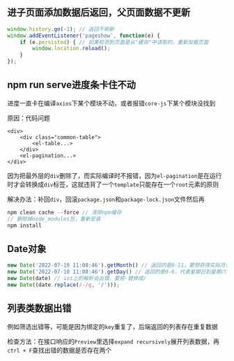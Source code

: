 ## 进子页面添加数据后返回，父页面数据不更新

```js
window.history.go(-1); // 返回不刷新
window.addEventListener('pageshow', function(e) {
	if (e.persisted) { // 如果检测到页面是从"缓存"中读取的，重新加载页面
		window.location.reload();
	}
});
```

## npm run serve进度条卡住不动

进度一直卡在编译`axios`下某个模块不动，或者报错`core-js`下某个模块没找到

原因：代码问题

```vue
<div>
	<div class="common-table">
        <el-table...>
    </div>
    <el-pagination...>
</div>
```

因为把最外层的`div`删除了，而实际编译时不报错，因为`el-pagination`是在运行时才会转换成`div`标签，这就违背了一个`template`只能存在一个`root`元素的原则

解决办法：补回`div`，回滚`package.json`和`package-lock.json`文件然后再

```js
npm clean cache --force // 清除npm缓存
// 删除掉node_modules包，重新安装
npm install
```

## Date对象

```ts
new Date('2022-07-10 11:08:46').getMonth() // 返回的是0-11，要想获得实际月份要加1
new Date('2022-07-10 11:08:46').getDay() // 返回的是0-6，代表星期日到星期六，要想获取实际日期用getDate()
new Date(date) // ios上的解析会出错，要把-替换成/
new Date((date.replace(/-/g, '/')));
```

## 列表类数据出错

例如筛选出错等，可能是因为绑定的`key`重复了，后端返回的列表存在重复数据

检查方法：在接口响应的`Preview`里选择`expand recursively`展开列表数据，再`ctrl + F`查找出错的数据是否存在两个

